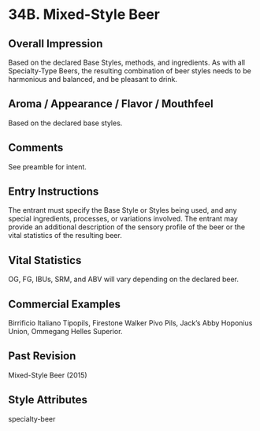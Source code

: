 # 34B. Mixed-Style Beer

## Overall Impression

Based on the declared Base Styles, methods, and ingredients. As with all Specialty-Type Beers, the resulting combination of beer styles needs to be harmonious and balanced, and be pleasant to drink.

## Aroma / Appearance / Flavor / Mouthfeel

Based on the declared base styles.

## Comments

See preamble for intent.

## Entry Instructions

The entrant must specify the Base Style or Styles being used, and any special ingredients, processes, or variations involved. The entrant may provide an additional description of the sensory profile of the beer or the vital statistics of the resulting beer.

## Vital Statistics

OG, FG, IBUs, SRM, and ABV will vary depending on the declared beer.

## Commercial Examples

Birrificio Italiano Tipopils, Firestone Walker Pivo Pils, Jack’s Abby Hoponius Union, Ommegang Helles Superior.

## Past Revision

Mixed-Style Beer (2015)

## Style Attributes

specialty-beer